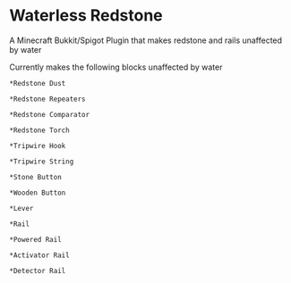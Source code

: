 # Waterless Redstone
A Minecraft Bukkit/Spigot Plugin that makes redstone and rails unaffected by water

Currently makes the following blocks unaffected by water

    *Redstone Dust
    
    *Redstone Repeaters
    
    *Redstone Comparator
    
    *Redstone Torch
    
    *Tripwire Hook
    
    *Tripwire String
    
    *Stone Button
    
    *Wooden Button
    
    *Lever
    
    *Rail
    
    *Powered Rail
    
    *Activator Rail
    
    *Detector Rail